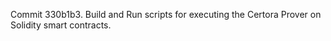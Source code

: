 Commit 330b1b3.                    Build and Run scripts for executing the Certora Prover on Solidity smart contracts.